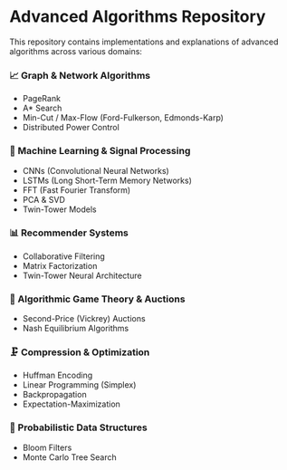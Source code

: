 # Advanced Algorithms Repository

This repository contains implementations and explanations of advanced algorithms across various domains:

### 📈 Graph & Network Algorithms
- PageRank
- A* Search
- Min-Cut / Max-Flow (Ford-Fulkerson, Edmonds-Karp)
- Distributed Power Control

### 🤖 Machine Learning & Signal Processing
- CNNs (Convolutional Neural Networks)
- LSTMs (Long Short-Term Memory Networks)
- FFT (Fast Fourier Transform)
- PCA & SVD
- Twin-Tower Models

### 📊 Recommender Systems
- Collaborative Filtering
- Matrix Factorization
- Twin-Tower Neural Architecture

### 🧠 Algorithmic Game Theory & Auctions
- Second-Price (Vickrey) Auctions
- Nash Equilibrium Algorithms

### 🗜️ Compression & Optimization
- Huffman Encoding
- Linear Programming (Simplex)
- Backpropagation
- Expectation-Maximization

### 🌲 Probabilistic Data Structures
- Bloom Filters
- Monte Carlo Tree Search
